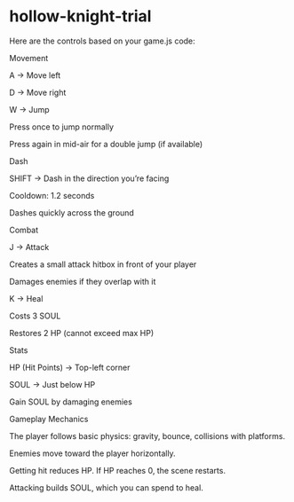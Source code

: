# hollow-knight-trial
Here are the controls based on your game.js code:

Movement

A → Move left

D → Move right

W → Jump

Press once to jump normally

Press again in mid-air for a double jump (if available)

Dash

SHIFT → Dash in the direction you’re facing

Cooldown: 1.2 seconds

Dashes quickly across the ground

Combat

J → Attack

Creates a small attack hitbox in front of your player

Damages enemies if they overlap with it

K → Heal

Costs 3 SOUL

Restores 2 HP (cannot exceed max HP)

Stats

HP (Hit Points) → Top-left corner

SOUL → Just below HP

Gain SOUL by damaging enemies

Gameplay Mechanics

The player follows basic physics: gravity, bounce, collisions with platforms.

Enemies move toward the player horizontally.

Getting hit reduces HP. If HP reaches 0, the scene restarts.

Attacking builds SOUL, which you can spend to heal.
